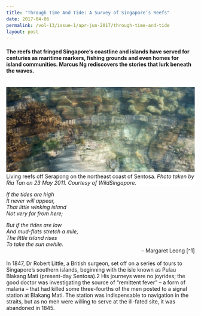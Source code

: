 ```yaml
---
title: "Through Time And Tide: A Survey of Singapore’s Reefs"
date: 2017-04-06
permalink: /vol-13/issue-1/apr-jun-2017/through-time-and-tide
layout: post
---
```

#### The reefs that fringed Singapore’s coastline and islands have served for centuries as maritime markers, fishing grounds and even homes for island communities. **Marcus Ng** rediscovers the stories that lurk beneath the waves.

<div style="background-color: white;"><br><img src="/images/Vol-13-issue-1/through-time-and-tide/01_timeandtide.png">Living reefs off Serapong on the northeast coast of Sentosa. <i>Photo taken by Ria Tan on 23 May 2011. Courtesy of WildSingapore.</i></div>

*If the tides are high*<br>
*It never will appear,*<br>
*That little winking island*<br>
*Not very far from here;*<br>

*But if the tides are low*<br>
*And mud-flats stretch a mile,*<br>
*The little island rises*<br>
*To take the sun awhile.*<br>
<span style="float: right;">– Margaret Leong [^1]</span>
<br><br>
In 1847, Dr Robert Little, a British surgeon, set off on a series of tours to Singapore’s southern islands, beginning with the isle known as Pulau Blakang Mati (present-day Sentosa).2 His journeys were no joyrides; the good doctor was investigating the source of “remittent fever” – a form of malaria – that had killed some three-fourths of the men posted to a signal station at Blakang Mati. The station was indispensable to navigation in the straits, but as no men were willing to serve at the ill-fated site, it was abandoned in 1845.
